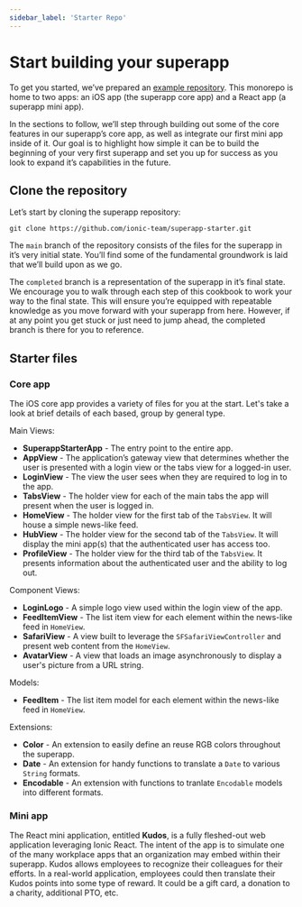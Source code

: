 ```yaml
---
sidebar_label: 'Starter Repo'
---
```


# Start building your superapp

To get you started, we’ve prepared an [example repository](https://github.com/ionic-team/superapp-starter). This monorepo is home to two apps: an iOS app (the superapp core app) and a React app (a superapp mini app).

In the sections to follow, we’ll step through building out some of the core features in our superapp’s core app, as well as integrate our first mini app inside of it. Our goal is to highlight how simple it can be to build the beginning of your very first superapp and set you up for success as you look to expand it’s capabilities in the future.

## Clone the repository

Let’s start by cloning the superapp repository:

```shell
git clone https://github.com/ionic-team/superapp-starter.git
```

The `main` branch of the repository consists of the files for the superapp in it’s very initial state. You’ll find some of the fundamental groundwork is laid that we’ll build upon as we go.

The `completed` branch is a representation of the superapp in it’s final state. We encourage you to walk through each step of this cookbook to work your way to the final state. This will ensure you’re equipped with repeatable knowledge as you move forward with your superapp from here. However, if at any point you get stuck or just need to jump ahead, the completed branch is there for you to reference.

## Starter files

### Core app

The iOS core app provides a variety of files for you at the start. Let's take a look at brief details of each based, group by general type.

Main Views:

- **SuperappStarterApp** - The entry point to the entire app.
- **AppView** - The application’s gateway view that determines whether the user is presented with a login view or the tabs view for a logged-in user.
- **LoginView** - The view the user sees when they are required to log in to the app.
- **TabsView** - The holder view for each of the main tabs the app will present when the user is logged in.
- **HomeView** - The holder view for the first tab of the `TabsView`. It will house a simple news-like feed.
- **HubView** - The holder view for the second tab of the `TabsView`. It will display the mini app(s) that the authenticated user has access too.
- **ProfileView** - The holder view for the third tab of the `TabsView`. It presents information about the authenticated user and the ability to log out.

Component Views:

- **LoginLogo** - A simple logo view used within the login view of the app.
- **FeedItemView** - The list item view for each element within the news-like feed in `HomeView`.
- **SafariView** - A view built to leverage the `SFSafariViewController` and present web content from the `HomeView`.
- **AvatarView** - A view that loads an image asynchronously to display a user's picture from a URL string.

Models:

- **FeedItem** - The list item model for each element within the news-like feed in `HomeView`.

Extensions:

- **Color** - An extension to easily define an reuse RGB colors throughout the superapp.
- **Date** - An extension for handy functions to translate a `Date` to various `String` formats.
- **Encodable** - An extension with functions to tranlate `Encodable` models into different formats.

### Mini app

The React mini application, entitled **Kudos**, is a fully fleshed-out web application leveraging Ionic React. The intent of the app is to simulate one of the many workplace apps that an organization may embed within their superapp. Kudos allows employees to recognize their colleagues for their efforts. In a real-world application, employees could then translate their Kudos points into some type of reward. It could be a gift card, a donation to a charity, additional PTO, etc.
